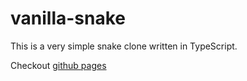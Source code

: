 # vanilla-snake

This is a very simple snake clone written in TypeScript.

Checkout [github pages](http://svantetic.github.io/vanilla-snake)